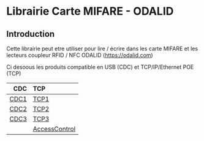 Librairie Carte MIFARE - ODALID
====================================================

Introduction
------------------------
Cette librairie peut etre utiliser pour lire / écrire dans les carte MIFARE et les lecteurs coupleur RFID / NFC ODALID (https://odalid.com)

Ci desoous les produits compatible en USB (CDC) et TCP/IP/Ethernet POE (TCP)

|CDC                                      |TCP                               |
|-----------------------------------------------:|:-----------------------------------------|
|[CDC1](https://www.microchip.com/ATECC608B)     |[TCP1](https://www.microchip.com/ECC204)|
|[CDC2](http://www.microchip.com/ATECC608A)      |[TCP2](https://www.microchip.com/ECC206)|
|[CDC3](http://www.microchip.com/ATECC508A)      |[TCP3](https://www.microchip.com/SHA104)|
|                                                |[AccessControl](https://www.microchip.com/SHA105)|
